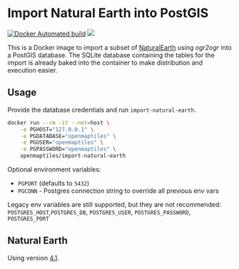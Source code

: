 # Import Natural Earth into PostGIS
[![Docker Automated build](https://img.shields.io/docker/automated/openmaptiles/import-natural-earth.svg?maxAge=2592000)](https://hub.docker.com/r/openmaptiles/import-natural-earth/) [![](https://images.microbadger.com/badges/image/openmaptiles/import-natural-earth.svg)](https://microbadger.com/images/openmaptiles/import-natural-earth)

This is a Docker image to import a subset of [NaturalEarth](http://www.naturalearthdata.com/) using *ogr2ogr* into a PostGIS database.
The SQLite database containing the tables for the import is already baked
into the container to make distribution and execution easier.

## Usage

Provide the database credentials and run `import-natural-earth`.

```bash
docker run --rm -it --net=host \
    -e PGHOST="127.0.0.1" \
    -e PGDATABASE="openmaptiles" \
    -e PGUSER="openmaptiles" \
    -e PGPASSWORD="openmaptiles" \
    openmaptiles/import-natural-earth
```

Optional environment variables:
* `PGPORT` (defaults to `5432`)
* `PGCONN` - Postgres connection string to override all previous env vars

Legacy env variables are still supported, but they are not recommended:
`POSTGRES_HOST`,`POSTGRES_DB`, `POSTGRES_USER`, `POSTGRES_PASSWORD`, `POSTGRES_PORT`

## Natural Earth
Using version [4.1](https://github.com/nvkelso/natural-earth-vector/releases/tag/v4.1.0).
